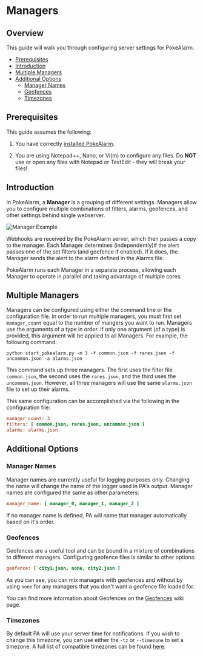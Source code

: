 # Managers

## Overview

This guide will walk you through configuring server settings for PokeAlarm.

* [Prerequisites](#prerequisites)
* [Introduction](#introduction)
* [Multiple Managers](#multiple-managers)
* [Additional Options](#additional-options)
  * [Manager Names](#manager-names)
  * [Geofences](#geofences)
  * [Timezones](#timezones)

## Prerequisites

This guide assumes the following:

1. You have correctly [installed PokeAlarm](../getting-started/installation.html).

2. You are using Notepad++, Nano, or Vi(m) to configure any files. Do **NOT**
use or open any files with Notepad or TextEdit - they will break your files!

## Introduction

In PokeAlarm, a **Manager** is a grouping of different settings. Managers
allow you to configure multiple combinations of filters, alarms, geofences,
and other settings behind single webserver.

![Manager Example](images/v3_overview.png)

Webhooks are received by the PokeAlarm server, which then passes a copy to the
manager. Each Manager determines (independently)if the alert passes one of the
set filters (and geofence if enabled). If it does, the Manager sends the alert
to the alarm defined in the Alarms file.

PokeAlarm runs each Manager in a separate process, allowing each Manager to
operate in parallel and taking advantage of multiple cores.

## Multiple Managers

Managers can be configured using either the command line or the configuration
file. In order to run multiple managers, you must first set `manager_count`
equal to the number of mangers you want to run. Managers use the arguments of
a type in order. If only one argument (of a type) is provided, this argument
will be applied to all Managers. For example, the following command:

```
python start_pokealarm.py -m 3 -f common.json -f rares.json -f uncommon.json -a alarms.json
```

This command sets up three managers. The first uses the filter file
`common.json`, the second uses the `rares.json`, and the third uses the
`uncommon.json`. However, all three managers will use the same `alarms.json`
file to set up their alarms.

This same configuration can be accomplished via the following in the configuration file:

```ini
manager_count: 3
filters: [ common.json, rares.json, uncommon.json ]
alarms: alarms.json
```

## Additional Options

### Manager Names

Manager names are currently useful for logging purposes only. Changing the name
will change the name of the logger used in PA's output. Manager names are
configured the same as other parameters:

```ini
manager_name: [ manager_0, manager_1, manager_2 ]
```

If no manager name is defined, PA will name that manager automatically based on
it's order.

### Geofences

Geofences are a useful tool and can be bound in a mixture of combinations to
different managers. Configuring geofence files is similar to other options:

```ini
geofence: [ city1.json, none, city2.json ]
```

As you can see, you can mix managers with geofences and without by using `none`
for any managers that you don't want a geofence file loaded for.

You can find more information about Geofences on the [Geofences](geofences.html)
wiki page.

### Timezones

By default PA will use your server time for notifications. If you wish to
change this timezone, you can use either the `-tz` or `--timezone` to set a
timezone. A full list of compatible timezones can be found [here](https://en.wikipedia.org/wiki/List_of_tz_database_time_zones).
